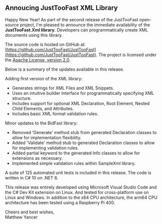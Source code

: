 ## Annoucing JustTooFast XML Library

Happy New Year! As part of the second release of the JustTooFast open-source project, I'm pleased to announce the immediate availability of the **JustTooFast.Xml library**. Developers can programmatically create XML documents using this library.

The source code is hosted on GitHub at: [https://github.com/JustTooFast/JustTooFast](https://github.com/JustTooFast/JustTooFast). The project is licensed under the [Apache License, version 2.0](https://www.apache.org/licenses/LICENSE-2.0).

Below is a summary of the updates available in this release.

Adding first version of the XML library:

- Generates strings for XML Files and XML Snippets.
- Uses an intuitive builder interface for programmatically specifying XML structure.
- Includes support for optional XML Declaration, Root Element, Nested Child Elements, and Attributes.
- Includes basic XML format validation rules.

Minor updates to the BidFast library:

- Removed 'Generate' method stub from generated Declaration classes to allow for implementation flexibility.
- Added 'Validate' method stub to generated Declaration classes to allow for implementing validation rules.
- Added partial keyword to the generated Info classes to allow for extensions as necessary.
- Implemented simple validation rules within SampleXml library.

A suite of 125 automated unit tests is included in this release. The code is written in C# 10 on .NET 6.

This release was entirely developed using Microsoft Visual Studio Code and the C# Dev Kit extension on Linux. And tested for cross-platform use on Linux and Windows. In addition to the x64 CPU architecture, the arm64 CPU architecture has been tested using a Raspberry Pi 400.

Cheers and best wishes,  
Matthew Yancer
